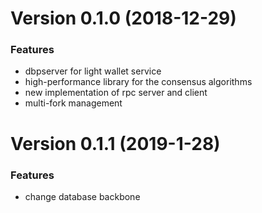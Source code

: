 <a name="Version 0.1.0"></a>
# Version 0.1.0 (2018-12-29)

### Features

* dbpserver for light wallet service 
* high-performance library for the consensus algorithms
* new implementation of rpc server and client
* multi-fork management

<a name="Version 0.1.1"></a>
# Version 0.1.1 (2019-1-28)

### Features

* change database backbone
